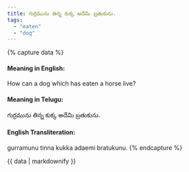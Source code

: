 ```yaml
---
title: గుర్రమును తిన్న కుక్క అదేమి బ్రతుకును.
tags:
  - "eaten"
  - "dog"
---
```


{% capture data %}
#### Meaning in English:
How can a dog which has eaten a horse live?

#### Meaning in Telugu:
గుర్రమును తిన్న కుక్క అదేమి బ్రతుకును.

#### English Transliteration:
gurramunu tinna kukka adaemi bratukunu.
{% endcapture %}

<div class="notice">{{ data | markdownify }}</div>

